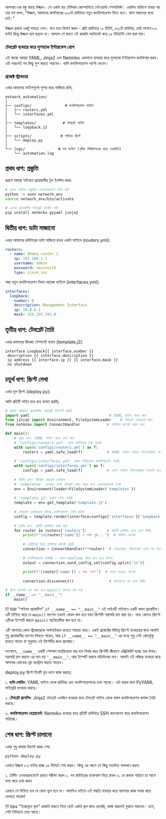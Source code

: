 আপনার এক বন্ধু আছে উজ্জল। সে একটা বড় টেলিকম কোম্পানিতে নেটওয়ার্ক স্পেশালিস্ট। একদিন অফিসে যাবার পর তার বস বলল, "উজ্জল, আমাদের কাস্টমারের ৫০০টা রাউটারে নতুন কনফিগারেশন দিতে হবে। কাল সকালের মধ্যে চাই।"

উজ্জল প্রথমে একটু ঘাবড়ে গেল। মনে মনে হিসাব করল - প্রতি রাউটারে ১০ মিনিট, ৫০০টা রাউটার, মোট লাগবে ৮৩ ঘণ্টা! কিন্তু উজ্জল হাল ছাড়ল না। আসলে সে জানে এই কাজটা অটোমেট করে ১৫ মিনিটেই শেষ করা যায়।

### টেমপ্লেট ব্যবহার করে লুপব্যাক ইন্টারফেস যোগ

এই কাজে আমরা YAML, Jinja2 এবং Netmiko একসাথে ব্যবহার করে লুপব্যাক ইন্টারফেস কনফিগার করব। এটা পারলেই সব কিছু পুশ করতে পারবেন। খালি কনফিগারেশন পাল্টে দেবেন।

### প্রজেক্ট স্ট্রাকচার 

এবার আমাদের ফাইলগুলো সুন্দর করে সাজিয়ে রাখি;
```
network_automation/
│
├── configs/               # কনফিগারেশন ফাইল
│   ├── routers.yml
│   └── interfaces.yml
│
├── templates/            # টেমপ্লেট ফাইল
│   └── loopback.j2
│
├── scripts/             # পাইথন স্ক্রিপ্ট
│   └── deploy.py
│
└── logs/               # লগ ফাইল (পৃষ্টার লিমিটেশনের জন্য দেখাইনি)
    └── automation.log
```    
## প্রথম ধাপ: প্রস্তুতি

প্রথমে আমরা পাইথনে প্রয়োজনীয় টুল ইনস্টল করব:

```bash
# প্রথমে পাইথন ভার্চুয়াল এনভায়রনমেন্ট তৈরি করি 
python -m venv network_env
source network_env/bin/activate

# এরপর প্রয়োজনীয় লাইব্রেরি ইনস্টল করি
pip install netmiko pyyaml jinja2
```

## দ্বিতীয় ধাপ: ডাটা সাজানো 

এবার আমাদের রাউটারের ডাটা সাজিয়ে রাখব একটা ফাইলে (routers.yml):

```yaml
routers:
  - name: dhaka_router_1
    ip: 192.168.1.1
    username: admin
    password: secure123
    type: cisco_ios
```

আর নতুন কনফিগারেশন লিখব আরেক ফাইলে (interfaces.yml):

```yaml
interfaces:
  loopback:
    number: 0
    description: Management Interface
    ip: 10.0.0.1
    mask: 255.255.255.0
```

## তৃতীয় ধাপ: টেমপ্লেট তৈরি

এবার কমান্ডের জিনজা টেম্পলেট বানাব (template.j2):

```jinja2
interface Loopback{{ interface.number }}
 description {{ interface.description }}
 ip address {{ interface.ip }} {{ interface.mask }}
 no shutdown
```

## চতুর্থ ধাপ: স্ক্রিপ্ট লেখা

এবার মূল স্ক্রিপ্ট (deploy.py):

আমি প্রতিটি লাইন ধরে ধরে ব্যাখ্যা করছি; 

```python
# প্রথমে আমাদের প্রয়োজনীয় লাইব্রেরি ইমপোর্ট করছি
import yaml                                    # YAML ফাইল পড়ার জন্য
from jinja2 import Environment, FileSystemLoader    # টেমপ্লেট ব্যবহারের জন্য
from netmiko import ConnectHandler            # রাউটারে কানেক্ট করার জন্য

def main():
    # প্রথম ধাপ: YAML ফাইল থেকে তথ্য পড়া
    # 'configs/routers.yml' থেকে রাউটারের তথ্য পড়ছি
    with open('configs/routers.yml') as f:
        routers = yaml.safe_load(f)           # YAML ফাইল পাইথন ডিকশনারিতে কনভার্ট করছি
    
    # 'configs/interfaces.yml' থেকে ইন্টারফেস কনফিগারেশন পড়ছি
    with open('configs/interfaces.yml') as f:
        configs = yaml.safe_load(f)           # এটাও পাইথন ডিকশনারিতে কনভার্ট হচ্ছে
    
    # দ্বিতীয় ধাপ: জিনজা টেমপ্লেট সেটআপ
    # 'templates' ফোল্ডার থেকে টেমপ্লেট লোড করার জন্য এনভায়রনমেন্ট তৈরি
    env = Environment(loader=FileSystemLoader('templates'))
    
    # 'template.j2' ফাইল লোড করছি
    template = env.get_template('template.j2')
    
    # টেমপ্লেটে ভ্যারিয়েবল বসিয়ে কনফিগারেশন তৈরি করছি
    config = template.render(interface=configs['interfaces']['loopback'])
    
    # তৃতীয় ধাপ: প্রতিটি রাউটারে কাজ করা
    for router in routers['routers']:         # প্রতিটি রাউটার একে একে নিচ্ছি
        print(f"\n{router['name']} এ কাজ শুরু...")  # স্টাটাস মেসেজ
        
        # নেটমিকো দিয়ে রাউটারে কানেক্ট করছি
        connection = ConnectHandler(**router)  # router ডিকশনারি থেকে সব প্যারামিটার পাঠাচ্ছি
        
        # কনফিগারেশন পাঠাচ্ছি - আগে newline দিয়ে ভাগ করে নিলাম
        output = connection.send_config_set(config.split('\n'))
        
        print(f"{router['name']} এ কাজ শেষ!")  # সফল হওয়ার মেসেজ
        
        connection.disconnect()                # কানেকশন বন্ধ করে দিচ্ছি

# স্ক্রিপ্ট সরাসরি রান করা হলে main() ফাংশন কল করা
if __name__ == "__main__":
    main()
```

!!! tldr "পাইথন প্র্যাকটিস"
  `if __name__ == "__main__"` এই লাইনটি পাইথনে একটি কমন প্র্যাকটিস। এটি নিশ্চিত করে যে `main()` ফাংশন তখনই কেবল কল হবে যখন স্ক্রিপ্টটি সরাসরি রান করা হয়। অন্য কোনও স্ক্রিপ্টে এটিকে ইম্পোর্ট করলে `main()` অটোমেটিক কল হবে না।

  এটি আপনার কোড স্ট্রাকচারকে অর্গানাইজড রাখতে সাহায্য করে। একই প্রজেক্টের বিভিন্ন স্ক্রিপ্টে ব্যবহারের জন্য আপনি শুধু প্রয়োজনীয় ফাংশন লিখতে পারেন, আর `if __name__ == "__main__"` এর মধ্যে শুধু সেই কোডটুকু রাখতে পারেন যা শুধুমাত্র এই স্ক্রিপ্টটির জন্য প্রযোজ্য।

  সংক্ষেপে, `__name__` একটি স্পেশাল ভ্যারিয়েবল যার মান নির্ভর করে স্ক্রিপ্টটি কীভাবে এক্সিকিউট হচ্ছে তার উপর। সরাসরি রান করলে এর মান হয় `"__main__"`, আর ইম্পোর্ট করলে মডিউলের নাম। আপনি এই লজিক ব্যবহার করে আপনার কোডের ফ্লো কন্ট্রোল করতে পারেন।

deploy.py স্ক্রিপ্ট তিনটি মূল ধাপে কাজ করছে:

১. **ডাটা লোডিং**: YAML ফাইল থেকে রাউটার এবং কনফিগারেশনের তথ্য পড়ছে। এটা করার জন্য PyYAML লাইব্রেরি ব্যবহার করছে।

২. **টেমপ্লেট প্রসেসিং**: Jinja2 টেমপ্লেট এনজিন ব্যবহার করে টেমপ্লেট ফাইল থেকে বাস্তব কনফিগারেশন কমান্ড তৈরি করছে।

৩. **কনফিগারেশন ডেপ্লয়মেন্ট**: Netmiko ব্যবহার করে প্রতিটি রাউটারে SSH কানেকশন করে কনফিগারেশন পাঠাচ্ছে।

## শেষ ধাপ: স্ক্রিপ্ট চালানো

এবার শুধু কমান্ড দিলেই কাজ শেষ:

```bash
python deploy.py
```

এভাবে উজ্জল ৮৩ ঘণ্টার কাজ ১৫ মিনিটে শেষ করল। কিন্তু এর আগে সে কিছু সতর্কতা অবলম্বন করল:

১. টেস্টিং এনভায়রনমেন্টে প্রথমে পরীক্ষা করল
২. সব রাউটারের ব্যাকআপ নিয়ে রাখল
৩. যে কমান্ড পাঠাবে তা আগে ভাল করে চেক করল

এভাবে সে নিশ্চিত হল যে কোন ভুল হবে না। আপনিও চাইলে এই পদ্ধতি ব্যবহার করে আপনার কাজ সহজ করে ফেলতে পারেন!

!!! tips "ইচ্ছেকৃত ভুল"
    কাজটা করতে গিয়ে ছোট একটা ভুল করে রেখেছি, কাজ করলেই বুঝতে পারবেন। তবে, সেটা গিটহাবে দেয়া আছে।

